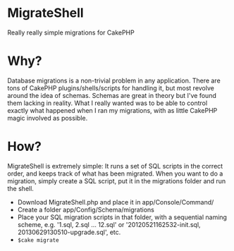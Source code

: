 MigrateShell
============

Really really simple migrations for CakePHP
# Why?
 Database migrations is a non-trivial problem in any application. There are tons of CakePHP plugins/shells/scripts for handling it, but most revolve around the idea of schemas. Schemas are great in theory but I've found them lacking in reality. What I really wanted was to be able to control exactly what happened when I ran my migrations, with as little CakePHP magic involved as possible.
 
# How?

MigrateShell is extremely simple: It runs a set of SQL scripts in the correct order, and keeps track of what has been migrated. When you want to do a migration, simply create a SQL script, put it in the migrations folder and run the shell.

 - Download MigrateShell.php and place it in app/Console/Command/
 - Create a folder app/Config/Schema/migrations
 - Place your SQL migration scripts in that folder, with a sequential naming scheme, e.g. '1.sql, 2.sql ... 12.sql' or '20120521162532-init.sql, 20130629130510-upgrade.sql', etc.
 - ``` $cake migrate ```
